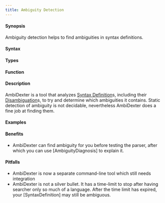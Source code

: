 ```yaml
---
title: Ambiguity Detection
---
```


#### Synopsis

Ambiguity detection helps to find ambiguities in syntax definitions.

#### Syntax

#### Types

#### Function

#### Description

AmbiDexter is a tool that analyzes [Syntax Definition](/docs//Rascal/Declarations/SyntaxDefinition)s, including their [Disambiguation](/docs//Rascal/Declarations/SyntaxDefinition/Disambiguation)s, to try and determine which ambiguities it contains. 
Static detection of ambiguity is not decidable, nevertheless AmbiDexter does a fine job at finding them. 


#### Examples

#### Benefits

*  AmbiDexter can find ambiguity for you before testing the parser, after which you can use [AmbiguityDiagnosis] to explain it. 

#### Pitfalls

*  AmbiDexter is now a separate command-line tool which still needs integration
*  AmbiDexter is not a silver bullet. It has a time-limit to stop after having searcher only so much of a language. After the time limit has expired, your [SyntaxDefinition] may still be ambiguous.


